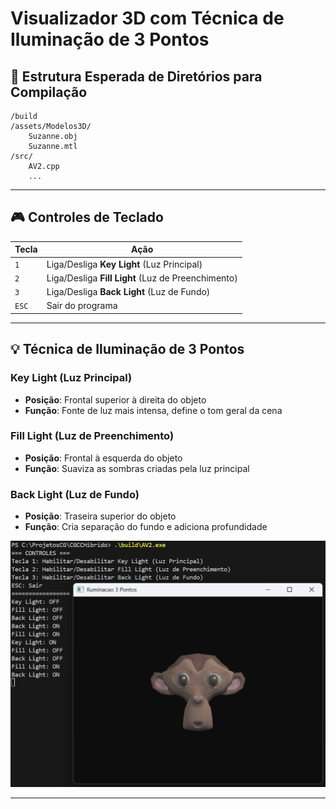 # Visualizador 3D com Técnica de Iluminação de 3 Pontos


## 📁 Estrutura Esperada de Diretórios para Compilação
```
/build
/assets/Modelos3D/
    Suzanne.obj
    Suzanne.mtl
/src/
    AV2.cpp
    ...
```

---

## 🎮 Controles de Teclado
| Tecla | Ação                                              |
| ----- | ------------------------------------------------- |
| `1`   | Liga/Desliga **Key Light** (Luz Principal)       |
| `2`   | Liga/Desliga **Fill Light** (Luz de Preenchimento) |
| `3`   | Liga/Desliga **Back Light** (Luz de Fundo)       |
| `ESC` | Sair do programa                                  |

---

## 💡 Técnica de Iluminação de 3 Pontos

### Key Light (Luz Principal)
- **Posição**: Frontal superior à direita do objeto
- **Função**: Fonte de luz mais intensa, define o tom geral da cena

### Fill Light (Luz de Preenchimento)
- **Posição**: Frontal à esquerda do objeto
- **Função**: Suaviza as sombras criadas pela luz principal

### Back Light (Luz de Fundo)
- **Posição**: Traseira superior do objeto
- **Função**: Cria separação do fundo e adiciona profundidade

![](image.png)

---
